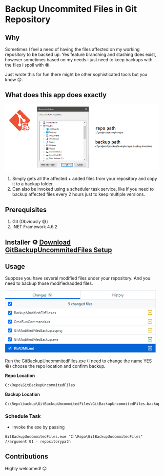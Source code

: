 # Backup Uncommited Files in Git Repository

## Why
Sometimes I feel a need of having the files affected on my working repository to be backed up. Yes feature branching and stashing does exist, however sometimes based on my needs i just need to keep backups with the files i spoil with 😜.

Just wrote this for fun there might be other sophisticated tools but you know 😊.

## What does this app does exactly

![](res/2021-04-18-14-35-51.png)

1. Simply gets all the affected + added files from your repository and copy it  to a backup folder.
2. Can also be invoked using a scheduler task service, like if you need to backup affected files every 2 hours just to keep multiple versions.

## Prerequisites

1. Git (Obviously 😅)
2. .NET Framework 4.6.2

## Installer ⚙ [Download GitBackupUncommitedFiles Setup](Setup.GitBackupUncommitedFiles/Final/GitBackupUncommitedFiles.msi)

## Usage

Suppose you have several modified files under your repository. And you need to backup those modified/added files.

![](res/2021-04-18-04-04-02.png)

Run the GitBackupUncommitedFiles.exe (I need to change the name YES 😁) choose the repo location and confirm backup.

**Repo Location**
```
C:\Repo\GitBackupUncommitedFiles
```

**Backup Location**
```
C:\Repo\backup\GitBackupUncommitedFiles\GitBackupUncommitedFiles.backup.Sunday.18.April.2021.04.28.38
```


### Schedule Task

- Invoke the exe by passing

```
GitBackupUncommitedFiles.exe "C:\Repo\GitBackupUncommitedFiles"
//argument 01 - repositorypath
```


## Contributions
Highly welcomed! 😊


